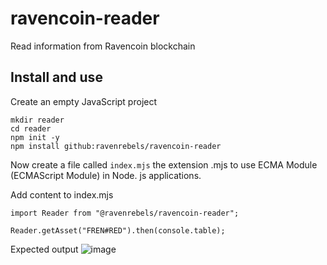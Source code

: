# ravencoin-reader
Read information from Ravencoin blockchain



## Install and use

Create an empty JavaScript project
```
mkdir reader
cd reader
npm init -y
npm install github:ravenrebels/ravencoin-reader
```

Now create a file called `index.mjs` the extension .mjs to use ECMA Module (ECMAScript Module) in Node. js applications.

Add content to index.mjs
```
import Reader from "@ravenrebels/ravencoin-reader";

Reader.getAsset("FREN#RED").then(console.table);
```

Expected output
![image](https://user-images.githubusercontent.com/9694984/214542343-c842ca90-e0bd-4d25-9983-34d3fbf57ace.png)
